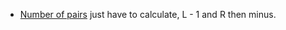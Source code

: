 - [Number of pairs](https://codeforces.com/contest/1538/problem/C) just have to calculate, L - 1 and R then minus.
